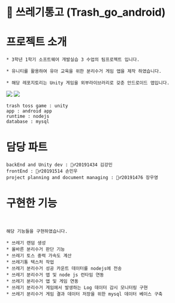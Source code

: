 # 🧻 쓰레기통고 (Trash_go_android)

<h1>프로젝트 소개</h1>

```
* 3학년 1학기 소프트웨어 개발실습 3 수업의 팀프로젝트 입니다.

* 유니티를 활용하여 유아 교육을 위한 분리수거 게임 앱을 제작 하였습니다.

* 해당 레포지토리는 Unity 게임을 외부라이브러리로 갖춘 안드로이드 앱입니다.

```


<img src = "https://user-images.githubusercontent.com/76634341/245063434-373341c6-e9de-4e40-9303-e32cadf6466d.gif">
  
<img src = "https://user-images.githubusercontent.com/76634341/245063451-85f80cae-87e4-4c61-8ea7-5e73567c2f13.gif">

```
trash toss game : unity
app : android app
runtime : nodejs
database : mysql

```

<h1>담당 파트</h1>

```
backEnd and Unity dev : 🙆‍♂️20191434 김강민
frontEnd : 🙆‍♂️20191514 손민우
project planning and document managing : 🙆‍♂️20191476 장우영
```

<h1>구현한 기능</h1>

```


해당 기능들을 구현하였습니다.

* 쓰레기 랜덤 생성
* 올바른 분리수거 판단 기능
* 쓰레기 토스 중력 가속도 계산
* 쓰레기통 텍스처 작업
* 쓰레기 분리수거 성공 카운트 데이터를 nodejs에 전송
* 쓰레기 분리수거 앱 및 node js 런타임 연동
* 쓰레기 분리수거 앱 및 게임 연동
* 쓰레기 분리수거 게임에서 발생하는 Log 데이터 감시 모니터링 구현
* 쓰레기 분리수거 게임 결과 데이터 저장을 위한 mysql 데이터 베이스 구축

```
